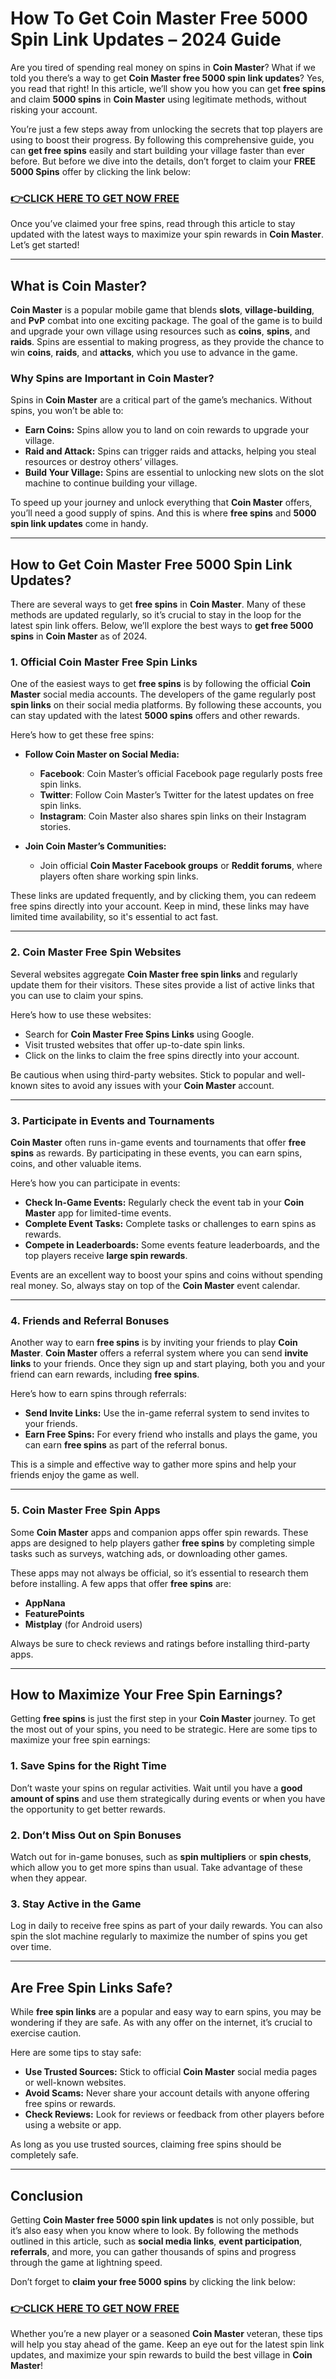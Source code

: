 # How To Get Coin Master Free 5000 Spin Link Updates – 2024 Guide

Are you tired of spending real money on spins in **Coin Master**? What if we told you there’s a way to get **Coin Master free 5000 spin link updates**? Yes, you read that right! In this article, we’ll show you how you can get **free spins** and claim **5000 spins** in **Coin Master** using legitimate methods, without risking your account. 

You’re just a few steps away from unlocking the secrets that top players are using to boost their progress. By following this comprehensive guide, you can **get free spins** easily and start building your village faster than ever before. But before we dive into the details, don’t forget to claim your **FREE 5000 Spins** offer by clicking the link below:

### [👉CLICK HERE TO GET NOW FREE](https://coinmasterupdates.github.io/free/)

Once you’ve claimed your free spins, read through this article to stay updated with the latest ways to maximize your spin rewards in **Coin Master**. Let’s get started!

---

## What is Coin Master?

**Coin Master** is a popular mobile game that blends **slots**, **village-building**, and **PvP** combat into one exciting package. The goal of the game is to build and upgrade your own village using resources such as **coins**, **spins**, and **raids**. Spins are essential to making progress, as they provide the chance to win **coins**, **raids**, and **attacks**, which you use to advance in the game.

### Why Spins are Important in Coin Master?

Spins in **Coin Master** are a critical part of the game’s mechanics. Without spins, you won’t be able to:

- **Earn Coins:** Spins allow you to land on coin rewards to upgrade your village.
- **Raid and Attack:** Spins can trigger raids and attacks, helping you steal resources or destroy others’ villages.
- **Build Your Village:** Spins are essential to unlocking new slots on the slot machine to continue building your village.

To speed up your journey and unlock everything that **Coin Master** offers, you’ll need a good supply of spins. And this is where **free spins** and **5000 spin link updates** come in handy.

---

## How to Get Coin Master Free 5000 Spin Link Updates?

There are several ways to get **free spins** in **Coin Master**. Many of these methods are updated regularly, so it’s crucial to stay in the loop for the latest spin link offers. Below, we’ll explore the best ways to **get free 5000 spins** in **Coin Master** as of 2024.

### 1. **Official Coin Master Free Spin Links**

One of the easiest ways to get **free spins** is by following the official **Coin Master** social media accounts. The developers of the game regularly post **spin links** on their social media platforms. By following these accounts, you can stay updated with the latest **5000 spins** offers and other rewards.

Here’s how to get these free spins:

- **Follow Coin Master on Social Media:**
  - **Facebook**: Coin Master’s official Facebook page regularly posts free spin links.
  - **Twitter**: Follow Coin Master’s Twitter for the latest updates on free spin links.
  - **Instagram**: Coin Master also shares spin links on their Instagram stories.
  
- **Join Coin Master’s Communities:**
  - Join official **Coin Master Facebook groups** or **Reddit forums**, where players often share working spin links.

These links are updated frequently, and by clicking them, you can redeem free spins directly into your account. Keep in mind, these links may have limited time availability, so it's essential to act fast.

---

### 2. **Coin Master Free Spin Websites**

Several websites aggregate **Coin Master free spin links** and regularly update them for their visitors. These sites provide a list of active links that you can use to claim your spins.

Here’s how to use these websites:

- Search for **Coin Master Free Spins Links** using Google.
- Visit trusted websites that offer up-to-date spin links.
- Click on the links to claim the free spins directly into your account.

Be cautious when using third-party websites. Stick to popular and well-known sites to avoid any issues with your **Coin Master** account.

---

### 3. **Participate in Events and Tournaments**

**Coin Master** often runs in-game events and tournaments that offer **free spins** as rewards. By participating in these events, you can earn spins, coins, and other valuable items.

Here’s how you can participate in events:

- **Check In-Game Events:** Regularly check the event tab in your **Coin Master** app for limited-time events.
- **Complete Event Tasks:** Complete tasks or challenges to earn spins as rewards.
- **Compete in Leaderboards:** Some events feature leaderboards, and the top players receive **large spin rewards**.

Events are an excellent way to boost your spins and coins without spending real money. So, always stay on top of the **Coin Master** event calendar.

---

### 4. **Friends and Referral Bonuses**

Another way to earn **free spins** is by inviting your friends to play **Coin Master**. **Coin Master** offers a referral system where you can send **invite links** to your friends. Once they sign up and start playing, both you and your friend can earn rewards, including **free spins**.

Here’s how to earn spins through referrals:

- **Send Invite Links:** Use the in-game referral system to send invites to your friends.
- **Earn Free Spins:** For every friend who installs and plays the game, you can earn **free spins** as part of the referral bonus.

This is a simple and effective way to gather more spins and help your friends enjoy the game as well.

---

### 5. **Coin Master Free Spin Apps**

Some **Coin Master** apps and companion apps offer spin rewards. These apps are designed to help players gather **free spins** by completing simple tasks such as surveys, watching ads, or downloading other games.

These apps may not always be official, so it’s essential to research them before installing. A few apps that offer **free spins** are:

- **AppNana**
- **FeaturePoints**
- **Mistplay** (for Android users)

Always be sure to check reviews and ratings before installing third-party apps.

---

## How to Maximize Your Free Spin Earnings?

Getting **free spins** is just the first step in your **Coin Master** journey. To get the most out of your spins, you need to be strategic. Here are some tips to maximize your free spin earnings:

### 1. **Save Spins for the Right Time**

Don’t waste your spins on regular activities. Wait until you have a **good amount of spins** and use them strategically during events or when you have the opportunity to get better rewards.

### 2. **Don’t Miss Out on Spin Bonuses**

Watch out for in-game bonuses, such as **spin multipliers** or **spin chests**, which allow you to get more spins than usual. Take advantage of these when they appear.

### 3. **Stay Active in the Game**

Log in daily to receive free spins as part of your daily rewards. You can also spin the slot machine regularly to maximize the number of spins you get over time.

---

## Are Free Spin Links Safe?

While **free spin links** are a popular and easy way to earn spins, you may be wondering if they are safe. As with any offer on the internet, it’s crucial to exercise caution.

Here are some tips to stay safe:

- **Use Trusted Sources:** Stick to official **Coin Master** social media pages or well-known websites.
- **Avoid Scams:** Never share your account details with anyone offering free spins or rewards.
- **Check Reviews:** Look for reviews or feedback from other players before using a website or app.

As long as you use trusted sources, claiming free spins should be completely safe.

---

## Conclusion

Getting **Coin Master free 5000 spin link updates** is not only possible, but it’s also easy when you know where to look. By following the methods outlined in this article, such as **social media links**, **event participation**, **referrals**, and more, you can gather thousands of spins and progress through the game at lightning speed.

Don’t forget to **claim your free 5000 spins** by clicking the link below:

### [👉CLICK HERE TO GET NOW FREE](https://coinmasterupdates.github.io/free/)

Whether you’re a new player or a seasoned **Coin Master** veteran, these tips will help you stay ahead of the game. Keep an eye out for the latest spin link updates, and maximize your spin rewards to build the best village in **Coin Master**!
